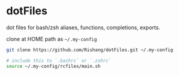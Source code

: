# dotFiles

dot files for bash/zsh aliases, functions, completions, exports.

clone at HOME path as `~/.my-config`

```bash
git clone https://github.com/Rishang/dotFiles.git ~/.my-config

# include this to `.bashrc` or `.zshrc`
source ~/.my-config/rcfiles/main.sh
```
